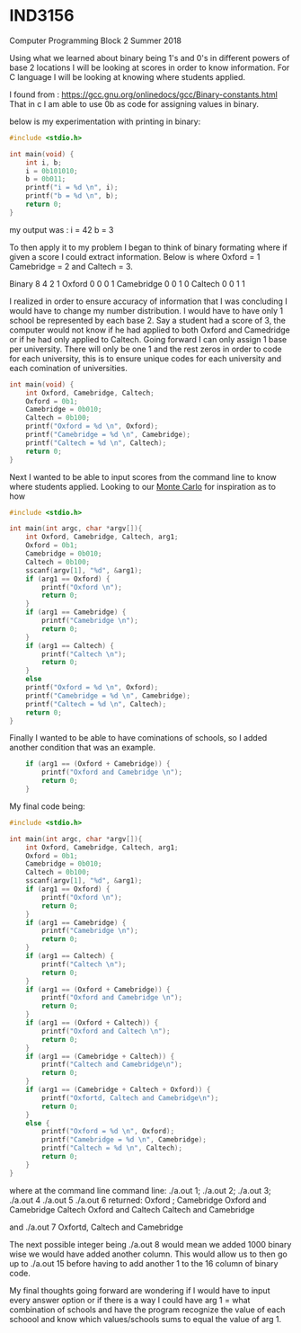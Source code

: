 # IND3156
Computer Programming Block 2 Summer 2018

Using what we learned about binary being 1's and 0's in different powers of base 2 locations I will be looking at scores in order to know information. For C language I will be looking at knowing where students applied.

I found from : https://gcc.gnu.org/onlinedocs/gcc/Binary-constants.html
That in c I am able to use 0b as code for assigning values in binary. 

below is my experimentation with printing in binary:
``` c 
#include <stdio.h>

int main(void) {
    int i, b;
    i = 0b101010;
    b = 0b011;
    printf("i = %d \n", i);
    printf("b = %d \n", b);
    return 0;
}
```
my output was : i = 42 b = 3

To then apply it to my problem I began to think of binary formating where if given a score I could extract information. Below is where Oxford = 1 Camebridge = 2 and Caltech = 3. 

Binary      8   4   2   1
Oxford      0   0   0   1
Camebridge  0   0   1   0
Caltech     0   0   1   1

I realized in order to ensure accuracy of information that I was concluding I would have to change my number distribution. I would have to have only 1 school be represented by each base 2. Say a student had a score of 3, the computer would not know if he had applied to both Oxford and Camedridge or if he had only applied to Caltech. Going forward I can only assign 1 base per university. There will only be one 1 and the rest zeros in order to code for each university, this is to ensure unique codes for each university and each comination of universities.

``` c
int main(void) {
    int Oxford, Camebridge, Caltech;
    Oxford = 0b1;
    Camebridge = 0b010;
    Caltech = 0b100;
    printf("Oxford = %d \n", Oxford);
    printf("Camebridge = %d \n", Camebridge);
    printf("Caltech = %d \n", Caltech);
    return 0;
}
```
Next I wanted to be able to input scores from the command line to know where students applied. Looking to our [Monte Carlo](http://10.0.161.51/Su18B2/index.php/Monte_Carlo_integrator) for inspiration as to how 

``` c
#include <stdio.h>

int main(int argc, char *argv[]){
    int Oxford, Camebridge, Caltech, arg1;
    Oxford = 0b1;
    Camebridge = 0b010;
    Caltech = 0b100;
    sscanf(argv[1], "%d", &arg1);
    if (arg1 == Oxford) {
        printf("Oxford \n");
        return 0;
    }
    if (arg1 == Camebridge) {
        printf("Camebridge \n");
        return 0;
    }
    if (arg1 == Caltech) {
        printf("Caltech \n");
        return 0;
    }
    else
    printf("Oxford = %d \n", Oxford);
    printf("Camebridge = %d \n", Camebridge);
    printf("Caltech = %d \n", Caltech);
    return 0;
}
```
Finally I wanted to be able to have cominations of schools, so I added another condition that was an example.

``` c
    if (arg1 == (Oxford + Camebridge)) {
        printf("Oxford and Camebridge \n");
        return 0;
    }
```
My final code being:
``` c
#include <stdio.h>

int main(int argc, char *argv[]){
    int Oxford, Camebridge, Caltech, arg1;
    Oxford = 0b1;
    Camebridge = 0b010;
    Caltech = 0b100;
    sscanf(argv[1], "%d", &arg1);
    if (arg1 == Oxford) {
        printf("Oxford \n");
        return 0;
    }
    if (arg1 == Camebridge) {
        printf("Camebridge \n");
        return 0;
    }
    if (arg1 == Caltech) {
        printf("Caltech \n");
        return 0;
    }
    if (arg1 == (Oxford + Camebridge)) {
        printf("Oxford and Camebridge \n");
        return 0;
    }
    if (arg1 == (Oxford + Caltech)) {
        printf("Oxford and Caltech \n");
        return 0;
    }
    if (arg1 == (Camebridge + Caltech)) {
        printf("Caltech and Camebridge\n");
        return 0;
    }
    if (arg1 == (Camebridge + Caltech + Oxford)) {
        printf("Oxfortd, Caltech and Camebridge\n");
        return 0;
    }
    else {
        printf("Oxford = %d \n", Oxford);
        printf("Camebridge = %d \n", Camebridge);
        printf("Caltech = %d \n", Caltech);
        return 0;
    }
}
```
where at the command line 
command line:   ./a.out 1;  ./a.out 2;  ./a.out 3;              ./a.out 4   ./a.out 5           ./a.out 6
returned:       Oxford ;    Camebridge  Oxford and Camebridge   Caltech     Oxford and Caltech  Caltech and Camebridge

and ./a.out 7
Oxfortd, Caltech and Camebridge

The next possible integer being ./a.out 8 would mean we added 1000 binary wise we would have added another column. This would allow us to then go up to ./a.out 15 before having to add another 1 to the 16 column of binary code.  



My final thoughts going forward are wondering if I would have to input every answer option or if there is a way I could have arg 1 = what combination of schools and have the program recognize the value of each schoool and know which values/schools sums to equal the value of arg 1.

